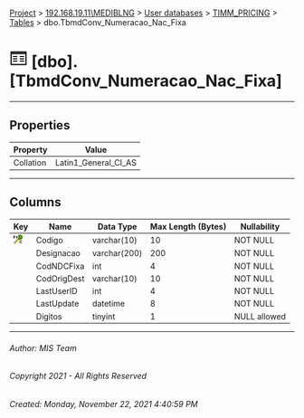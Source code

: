#### 

[Project](../../../../index.md) > [192.168.19.11\\MEDIBLNG](../../../index.md) > [User databases](../../index.md) > [TIMM_PRICING](../index.md) > [Tables](Tables.md) > dbo.TbmdConv_Numeracao_Nac_Fixa

# ![Tables](../../../../Images/Table32.png) [dbo].[TbmdConv_Numeracao_Nac_Fixa]

---

## <a name="#properties"></a>Properties

| Property | Value |
|---|---|
| Collation | Latin1_General_CI_AS |


---

## <a name="#columns"></a>Columns

| Key | Name | Data Type | Max Length (Bytes) | Nullability |
|---|---|---|---|---|
| [![Cluster Primary Key PK_TbmdConv_Numeracao_Nac_Fixa: Codigo](../../../../Images/pkcluster.png)](#indexes) | Codigo | varchar(10) | 10 | NOT NULL |
|  | Designacao | varchar(200) | 200 | NOT NULL |
|  | CodNDCFixa | int | 4 | NOT NULL |
|  | CodOrigDest | varchar(10) | 10 | NOT NULL |
|  | LastUserID | int | 4 | NOT NULL |
|  | LastUpdate | datetime | 8 | NOT NULL |
|  | Digitos | tinyint | 1 | NULL allowed |


---

###### Author:  MIS Team

###### Copyright 2021 - All Rights Reserved

###### Created: Monday, November 22, 2021 4:40:59 PM

